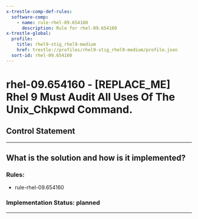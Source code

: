 ```yaml
---
x-trestle-comp-def-rules:
  software-comp:
    - name: rule-rhel-09.654160
      description: Rule for rhel-09.654160
x-trestle-global:
  profile:
    title: rhel9-stig_rhel9-medium
    href: trestle://profiles/rhel9-stig_rhel9-medium/profile.json
  sort-id: rhel-09.654160
---
```


# rhel-09.654160 - \[REPLACE_ME\] Rhel 9 Must Audit All Uses Of The Unix_Chkpwd Command.

## Control Statement

______________________________________________________________________

## What is the solution and how is it implemented?

<!-- For implementation status enter one of: implemented, partial, planned, alternative, not-applicable -->

<!-- Note that the list of rules under ### Rules: is read-only and changes will not be captured after assembly to JSON -->

<!-- Add control implementation description here for control: rhel-09.654160 -->

### Rules:

  - rule-rhel-09.654160

### Implementation Status: planned

______________________________________________________________________
